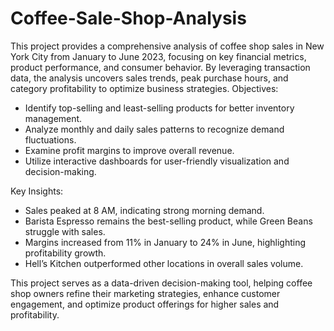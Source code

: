 # Coffee-Sale-Shop-Analysis
This project provides a comprehensive analysis of coffee shop sales in New York City from January to June 2023, focusing on key financial metrics, product performance, and consumer behavior. By leveraging transaction data, the analysis uncovers sales trends, peak purchase hours, and category profitability to optimize business strategies.
Objectives:
- Identify top-selling and least-selling products for better inventory management.
- Analyze monthly and daily sales patterns to recognize demand fluctuations.
- Examine profit margins to improve overall revenue.
- Utilize interactive dashboards for user-friendly visualization and decision-making.

  
Key Insights:
- Sales peaked at 8 AM, indicating strong morning demand.
- Barista Espresso remains the best-selling product, while Green Beans struggle with sales.
- Margins increased from 11% in January to 24% in June, highlighting profitability growth.
- Hell’s Kitchen outperformed other locations in overall sales volume.

  
This project serves as a data-driven decision-making tool, helping coffee shop owners refine their marketing strategies, enhance customer engagement, and optimize product offerings for higher sales and profitability.


